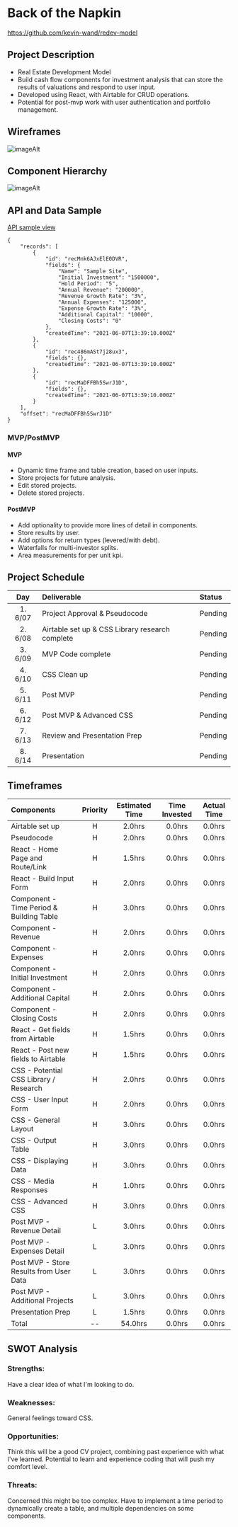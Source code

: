 # Back of the Napkin

https://github.com/kevin-wand/redev-model

## Project Description

- Real Estate Development Model
- Build cash flow components for investment analysis that can store the results of valuations and respond to user input.
- Developed using React, with Airtable for CRUD operations.
- Potential for post-mvp work with user authentication and portfolio management.

## Wireframes

![imageAlt](https://i.imgur.com/y0bHVKz.png)

## Component Hierarchy

![imageAlt](https://i.imgur.com/hcYgpUP.png)

## API and Data Sample

[API sample view](https://airtable.com/tblXESHGhEtSdSbOR/viwUzekh3E8Srh0by?blocks=hide)

```
{
    "records": [
        {
            "id": "recMnk6AJxElE0DVR",
            "fields": {
                "Name": "Sample Site",
                "Initial Investment": "1500000",
                "Hold Period": "5",
                "Annual Revenue": "200000",
                "Revenue Growth Rate": "3%",
                "Annual Expenses": "125000",
                "Expense Growth Rate": "3%",
                "Additional Capital": "10000",
                "Closing Costs": "0"
            },
            "createdTime": "2021-06-07T13:39:10.000Z"
        },
        {
            "id": "rec486mASt7j28ux3",
            "fields": {},
            "createdTime": "2021-06-07T13:39:10.000Z"
        },
        {
            "id": "recMaDFFBh5SwrJ1D",
            "fields": {},
            "createdTime": "2021-06-07T13:39:10.000Z"
        }
    ],
    "offset": "recMaDFFBh5SwrJ1D"
}
```

### MVP/PostMVP

#### MVP

- Dynamic time frame and table creation, based on user inputs.
- Store projects for future analysis.
- Edit stored projects.
- Delete stored projects.

#### PostMVP

- Add optionality to provide more lines of detail in components.
- Store results by user.
- Add options for return types (levered/with debt).
- Waterfalls for multi-investor splits.
- Area measurements for per unit kpi.

## Project Schedule

|   Day   | Deliverable                                     | Status  |
| :-----: | :---------------------------------------------- | :------ |
| 1. 6/07 | Project Approval & Pseudocode                   | Pending |
| 2. 6/08 | Airtable set up & CSS Library research complete | Pending |
| 3. 6/09 | MVP Code complete                               | Pending |
| 4. 6/10 | CSS Clean up                                    | Pending |
| 5. 6/11 | Post MVP                                        | Pending |
| 6. 6/12 | Post MVP & Advanced CSS                         | Pending |
| 7. 6/13 | Review and Presentation Prep                    | Pending |
| 8. 6/14 | Presentation                                    | Pending |

## Timeframes

| Components                               | Priority | Estimated Time | Time Invested | Actual Time |
| :--------------------------------------- | :------: | :------------: | :-----------: | :---------: |
| Airtable set up                          |    H     |     2.0hrs     |    0.0hrs     |   0.0hrs    |
| Pseudocode                               |    H     |     2.0hrs     |    0.0hrs     |   0.0hrs    |
| React - Home Page and Route/Link         |    H     |     1.5hrs     |    0.0hrs     |   0.0hrs    |
| React - Build Input Form                 |    H     |     2.0hrs     |    0.0hrs     |   0.0hrs    |
| Component - Time Period & Building Table |    H     |     3.0hrs     |    0.0hrs     |   0.0hrs    |
| Component - Revenue                      |    H     |     2.0hrs     |    0.0hrs     |   0.0hrs    |
| Component - Expenses                     |    H     |     2.0hrs     |    0.0hrs     |   0.0hrs    |
| Component - Initial Investment           |    H     |     2.0hrs     |    0.0hrs     |   0.0hrs    |
| Component - Additional Capital           |    H     |     2.0hrs     |    0.0hrs     |   0.0hrs    |
| Component - Closing Costs                |    H     |     2.0hrs     |    0.0hrs     |   0.0hrs    |
| React - Get fields from Airtable         |    H     |     1.5hrs     |    0.0hrs     |   0.0hrs    |
| React - Post new fields to Airtable      |    H     |     1.5hrs     |    0.0hrs     |   0.0hrs    |
| CSS - Potential CSS Library / Research   |    H     |     2.0hrs     |    0.0hrs     |   0.0hrs    |
| CSS - User Input Form                    |    H     |     2.0hrs     |    0.0hrs     |   0.0hrs    |
| CSS - General Layout                     |    H     |     3.0hrs     |    0.0hrs     |   0.0hrs    |
| CSS - Output Table                       |    H     |     3.0hrs     |    0.0hrs     |   0.0hrs    |
| CSS - Displaying Data                    |    H     |     3.0hrs     |    0.0hrs     |   0.0hrs    |
| CSS - Media Responses                    |    H     |     1.0hrs     |    0.0hrs     |   0.0hrs    |
| CSS - Advanced CSS                       |    H     |     3.0hrs     |    0.0hrs     |   0.0hrs    |
| Post MVP - Revenue Detail                |    L     |     3.0hrs     |    0.0hrs     |   0.0hrs    |
| Post MVP - Expenses Detail               |    L     |     3.0hrs     |    0.0hrs     |   0.0hrs    |
| Post MVP - Store Results from User Data  |    L     |     3.0hrs     |    0.0hrs     |   0.0hrs    |
| Post MVP - Additional Projects           |    L     |     3.0hrs     |    0.0hrs     |   0.0hrs    |
| Presentation Prep                        |    L     |     1.5hrs     |    0.0hrs     |   0.0hrs    |
| Total                                    |    --    |    54.0hrs     |    0.0hrs     |   0.0hrs    |

## SWOT Analysis

### Strengths:

Have a clear idea of what I'm looking to do.

### Weaknesses:

General feelings toward CSS.

### Opportunities:

Think this will be a good CV project, combining past experience with what I've learned. Potential to learn and experience coding that will push my comfort level.

### Threats:

Concerned this might be too complex. Have to implement a time period to dynamically create a table, and multiple dependencies on some components.
